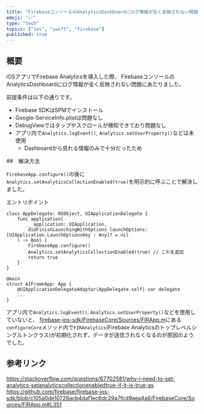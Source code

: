 ```yaml
---
title: "FirebaseコンソールのAnalyticsDashboardにログ情報が全く反映されない問題"
emoji: "📈"
type: "tech"
topics: ["ios", "swift", "firebase"]
published: true
---
```


## 概要

iOSアプリでFirebase Analyticsを導入した際、
FirebaseコンソールのAnalyticsDashboardにログ情報が全く反映されない問題にあたりました。

前提条件は以下の通りです。
- Firebase SDKはSPMでインストール
- Google-ServiceInfo.plistは問題なし
- DebugViewではタップやスクロールが検知できており問題なし
- アプリ内で`Analytics.logEvent()`, `Analytics.setUserProperty()`などは未使用
  - Dashboardから見れる情報のみで十分だったため

##　解決方法

`FirebaseApp.configure()`の後に
`Analytics.setAnalyticsCollectionEnabled(true)`を明示的に呼ぶことで解決しました。

エントリポイント
```
class AppDelegate: NSObject, UIApplicationDelegate {
    func application(
        _ application: UIApplication,
        didFinishLaunchingWithOptions launchOptions: [UIApplication.LaunchOptionsKey : Any]? = nil
    ) -> Bool {
        FirebaseApp.configure()
        Analytics.setAnalyticsCollectionEnabled(true) // これを追加
        return true
    }
}

@main
struct AIFrameApp: App {
    @UIApplicationDelegateAdaptor(AppDelegate.self) var delegate
    ...
}
```

アプリ内で`Analytics.logEvent()`, `Analytics.setUserProperty()`などを使用していないと、
[firebase-ios-sdk/FirebaseCore/Sources/FIRApp.m](https://github.com/firebase/firebase-ios-sdk/blob/c105a0de10726acb4daf1ec6dc29a7fcd9aea4a6/FirebaseCore/Sources/FIRApp.m#L351)にある
`configureCore`メソッド内で`FIRAnalytics`(Firebase Analyticsのトップレベルシングルトンクラス)が初期化されず、データが送信されなくなるのが原因のようでした。

## 参考リンク

https://stackoverflow.com/questions/67702581/why-i-need-to-set-analytics-setanalyticscollectionenabledtrue-if-it-is-true-as
https://github.com/firebase/firebase-ios-sdk/blob/c105a0de10726acb4daf1ec6dc29a7fcd9aea4a6/FirebaseCore/Sources/FIRApp.m#L351
